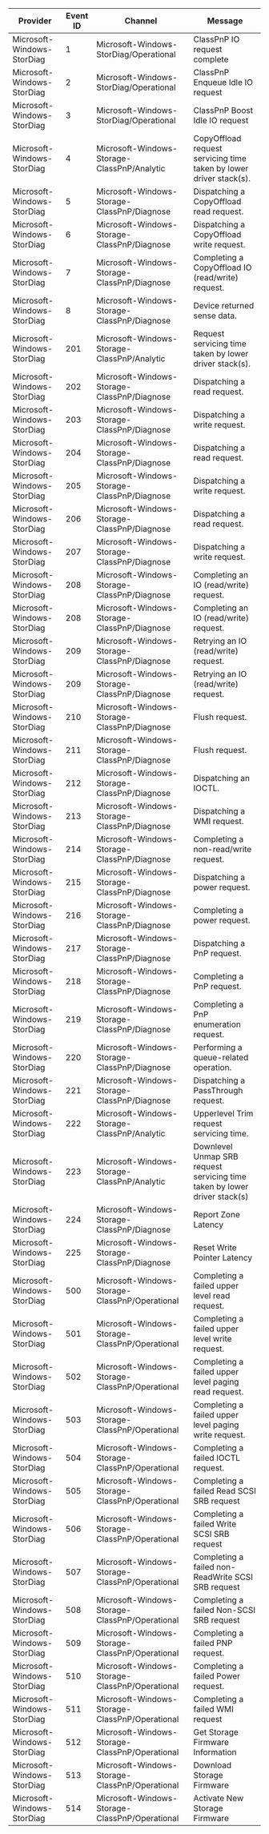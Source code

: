 Provider                    |  Event ID  |  Channel                                         |  Message
----------------------------|------------|--------------------------------------------------|---------------------------------------------------------------------------
Microsoft-Windows-StorDiag  |  1         |  Microsoft-Windows-StorDiag/Operational          |  ClassPnP IO request complete
Microsoft-Windows-StorDiag  |  2         |  Microsoft-Windows-StorDiag/Operational          |  ClassPnP Enqueue Idle IO request
Microsoft-Windows-StorDiag  |  3         |  Microsoft-Windows-StorDiag/Operational          |  ClassPnP Boost Idle IO request
Microsoft-Windows-StorDiag  |  4         |  Microsoft-Windows-Storage-ClassPnP/Analytic     |  CopyOffload request servicing time taken by lower driver stack(s).
Microsoft-Windows-StorDiag  |  5         |  Microsoft-Windows-Storage-ClassPnP/Diagnose     |  Dispatching a CopyOffload read request.
Microsoft-Windows-StorDiag  |  6         |  Microsoft-Windows-Storage-ClassPnP/Diagnose     |  Dispatching a CopyOffload write request.
Microsoft-Windows-StorDiag  |  7         |  Microsoft-Windows-Storage-ClassPnP/Diagnose     |  Completing a CopyOffload IO (read/write) request.
Microsoft-Windows-StorDiag  |  8         |  Microsoft-Windows-Storage-ClassPnP/Diagnose     |  Device returned sense data.
Microsoft-Windows-StorDiag  |  201       |  Microsoft-Windows-Storage-ClassPnP/Analytic     |  Request servicing time taken by lower driver stack(s).
Microsoft-Windows-StorDiag  |  202       |  Microsoft-Windows-Storage-ClassPnP/Diagnose     |  Dispatching a read request.
Microsoft-Windows-StorDiag  |  203       |  Microsoft-Windows-Storage-ClassPnP/Diagnose     |  Dispatching a write request.
Microsoft-Windows-StorDiag  |  204       |  Microsoft-Windows-Storage-ClassPnP/Diagnose     |  Dispatching a read request.
Microsoft-Windows-StorDiag  |  205       |  Microsoft-Windows-Storage-ClassPnP/Diagnose     |  Dispatching a write request.
Microsoft-Windows-StorDiag  |  206       |  Microsoft-Windows-Storage-ClassPnP/Diagnose     |  Dispatching a read request.
Microsoft-Windows-StorDiag  |  207       |  Microsoft-Windows-Storage-ClassPnP/Diagnose     |  Dispatching a write request.
Microsoft-Windows-StorDiag  |  208       |  Microsoft-Windows-Storage-ClassPnP/Diagnose     |  Completing an IO (read/write) request.
Microsoft-Windows-StorDiag  |  208       |  Microsoft-Windows-Storage-ClassPnP/Diagnose     |  Completing an IO (read/write) request.
Microsoft-Windows-StorDiag  |  209       |  Microsoft-Windows-Storage-ClassPnP/Diagnose     |  Retrying an IO (read/write) request.
Microsoft-Windows-StorDiag  |  209       |  Microsoft-Windows-Storage-ClassPnP/Diagnose     |  Retrying an IO (read/write) request.
Microsoft-Windows-StorDiag  |  210       |  Microsoft-Windows-Storage-ClassPnP/Diagnose     |  Flush request.
Microsoft-Windows-StorDiag  |  211       |  Microsoft-Windows-Storage-ClassPnP/Diagnose     |  Flush request.
Microsoft-Windows-StorDiag  |  212       |  Microsoft-Windows-Storage-ClassPnP/Diagnose     |  Dispatching an IOCTL.
Microsoft-Windows-StorDiag  |  213       |  Microsoft-Windows-Storage-ClassPnP/Diagnose     |  Dispatching a WMI request.
Microsoft-Windows-StorDiag  |  214       |  Microsoft-Windows-Storage-ClassPnP/Diagnose     |  Completing a non-read/write request.
Microsoft-Windows-StorDiag  |  215       |  Microsoft-Windows-Storage-ClassPnP/Diagnose     |  Dispatching a power request.
Microsoft-Windows-StorDiag  |  216       |  Microsoft-Windows-Storage-ClassPnP/Diagnose     |  Completing a power request.
Microsoft-Windows-StorDiag  |  217       |  Microsoft-Windows-Storage-ClassPnP/Diagnose     |  Dispatching a PnP request.
Microsoft-Windows-StorDiag  |  218       |  Microsoft-Windows-Storage-ClassPnP/Diagnose     |  Completing a PnP request.
Microsoft-Windows-StorDiag  |  219       |  Microsoft-Windows-Storage-ClassPnP/Diagnose     |  Completing a PnP enumeration request.
Microsoft-Windows-StorDiag  |  220       |  Microsoft-Windows-Storage-ClassPnP/Diagnose     |  Performing a queue-related operation.
Microsoft-Windows-StorDiag  |  221       |  Microsoft-Windows-Storage-ClassPnP/Diagnose     |  Dispatching a PassThrough request.
Microsoft-Windows-StorDiag  |  222       |  Microsoft-Windows-Storage-ClassPnP/Analytic     |  Upperlevel Trim request servicing time.
Microsoft-Windows-StorDiag  |  223       |  Microsoft-Windows-Storage-ClassPnP/Analytic     |  Downlevel Unmap SRB request servicing time taken by lower driver stack(s)
Microsoft-Windows-StorDiag  |  224       |  Microsoft-Windows-Storage-ClassPnP/Diagnose     |  Report Zone Latency
Microsoft-Windows-StorDiag  |  225       |  Microsoft-Windows-Storage-ClassPnP/Diagnose     |  Reset Write Pointer Latency
Microsoft-Windows-StorDiag  |  500       |  Microsoft-Windows-Storage-ClassPnP/Operational  |  Completing a failed upper level read request.
Microsoft-Windows-StorDiag  |  501       |  Microsoft-Windows-Storage-ClassPnP/Operational  |  Completing a failed upper level write request.
Microsoft-Windows-StorDiag  |  502       |  Microsoft-Windows-Storage-ClassPnP/Operational  |  Completing a failed upper level paging read request.
Microsoft-Windows-StorDiag  |  503       |  Microsoft-Windows-Storage-ClassPnP/Operational  |  Completing a failed upper level paging write request.
Microsoft-Windows-StorDiag  |  504       |  Microsoft-Windows-Storage-ClassPnP/Operational  |  Completing a failed IOCTL request.
Microsoft-Windows-StorDiag  |  505       |  Microsoft-Windows-Storage-ClassPnP/Operational  |  Completing a failed Read SCSI SRB request
Microsoft-Windows-StorDiag  |  506       |  Microsoft-Windows-Storage-ClassPnP/Operational  |  Completing a failed Write SCSI SRB request
Microsoft-Windows-StorDiag  |  507       |  Microsoft-Windows-Storage-ClassPnP/Operational  |  Completing a failed non-ReadWrite SCSI SRB request
Microsoft-Windows-StorDiag  |  508       |  Microsoft-Windows-Storage-ClassPnP/Operational  |  Completing a failed Non-SCSI SRB request
Microsoft-Windows-StorDiag  |  509       |  Microsoft-Windows-Storage-ClassPnP/Operational  |  Completing a failed PNP request.
Microsoft-Windows-StorDiag  |  510       |  Microsoft-Windows-Storage-ClassPnP/Operational  |  Completing a failed Power request.
Microsoft-Windows-StorDiag  |  511       |  Microsoft-Windows-Storage-ClassPnP/Operational  |  Completing a failed WMI request
Microsoft-Windows-StorDiag  |  512       |  Microsoft-Windows-Storage-ClassPnP/Operational  |  Get Storage Firmware Information
Microsoft-Windows-StorDiag  |  513       |  Microsoft-Windows-Storage-ClassPnP/Operational  |  Download Storage Firmware
Microsoft-Windows-StorDiag  |  514       |  Microsoft-Windows-Storage-ClassPnP/Operational  |  Activate New Storage Firmware